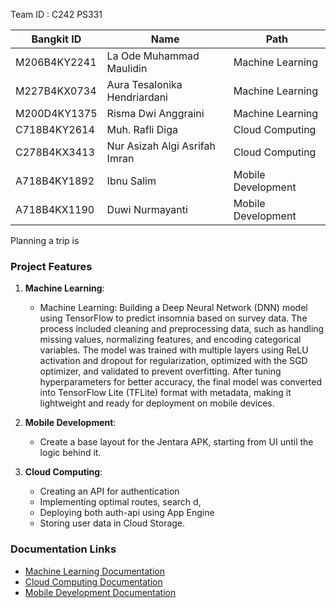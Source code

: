 
Team ID : C242 PS331

| Bangkit ID       | Name                            | Path               |
|-------------------|--------------------------------|--------------------|
| M206B4KY2241      | La Ode Muhammad Maulidin       | Machine Learning   |
| M227B4KX0734      | Aura Tesalonika Hendriardani   | Machine Learning   |
| M200D4KY1375      | Risma Dwi Anggraini            | Machine Learning   |
| C718B4KY2614      | Muh. Rafli Diga                | Cloud Computing    |
| C278B4KX3413      | Nur Asizah Algi Asrifah Imran  | Cloud Computing    |
| A718B4KY1892      | Ibnu Salim                     | Mobile Development |
| A718B4KX1190      | Duwi Nurmayanti                | Mobile Development |

Planning a trip is 

### Project Features

1. **Machine Learning**:
   - Machine Learning: Building a Deep Neural Network (DNN) model using TensorFlow to predict insomnia based on survey data. The process included cleaning and preprocessing data, such as handling missing values, normalizing features, and encoding categorical variables. The model was trained with multiple layers using ReLU activation and dropout for regularization, optimized with the SGD optimizer, and validated to prevent overfitting. After tuning hyperparameters for better accuracy, the final model was converted into TensorFlow Lite (TFLite) format with metadata, making it lightweight and ready for deployment on mobile devices.

   
2. **Mobile Development**:
   - Create a base layout for the Jentara APK, starting from UI until the logic behind it.
 

3. **Cloud Computing**:
   - Creating an API for authentication 
   - Implementing optimal routes, search d, 
   - Deploying both auth-api using App Engine
   - Storing user data in Cloud Storage.

### Documentation Links
- [Machine Learning Documentation](#)
- [Cloud Computing Documentation](https://github.com/rafli-sec/insomers-api-1)
- [Mobile Development Documentation](https://github.com/Insomers/insomers-app.git)
